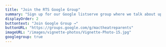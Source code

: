 ```yaml
---
title: "Join the RTS Google Group"
summary: "Sign up for our Google listserve group where we talk about upcoming volunteer opportunities to support the Theatre Department and our thespians. You do not have to have a gmail address to participate."
displayOrder: 2
buttontext: "Join Google Group →"
buttonURL: "https://groups.google.com/g/mactheatreparents"
imageURL: "/images/vignette-photos/Vignette-Photo-15.jpg"
googlegroup: true
---
```

